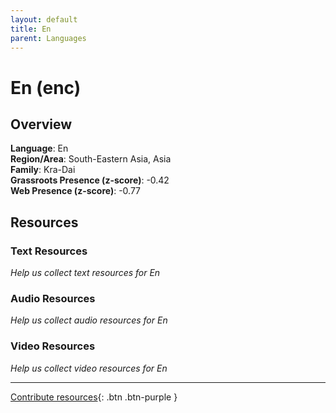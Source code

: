 ```yaml
---
layout: default
title: En
parent: Languages
---
```


# En (enc)

## Overview

**Language**: En  
**Region/Area**: South-Eastern Asia, Asia  
**Family**: Kra-Dai  
**Grassroots Presence (z-score)**: -0.42  
**Web Presence (z-score)**: -0.77  

## Resources

### Text Resources
*Help us collect text resources for En*

### Audio Resources
*Help us collect audio resources for En*

### Video Resources
*Help us collect video resources for En*

---

[Contribute resources](https://forms.office.com/e/1SfLJx3u1r){: .btn .btn-purple }
